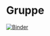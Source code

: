 # Gruppe

[![Binder](https://mybinder.org/badge_logo.svg)](https://mybinder.org/v2/gh/BlockwocheMSE/Gruppe/HEAD)
